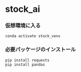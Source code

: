 # stock_ai


### 仮想環境に入る
```
conda activate stock_venv
```


### 必要パッケージのインストール
```
pip install requests
pip install pandas

```
